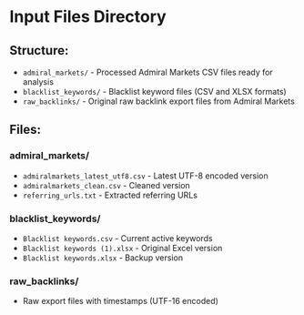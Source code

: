 # Input Files Directory

## Structure:
- `admiral_markets/` - Processed Admiral Markets CSV files ready for analysis
- `blacklist_keywords/` - Blacklist keyword files (CSV and XLSX formats)
- `raw_backlinks/` - Original raw backlink export files from Admiral Markets

## Files:
### admiral_markets/
- `admiralmarkets_latest_utf8.csv` - Latest UTF-8 encoded version
- `admiralmarkets_clean.csv` - Cleaned version
- `referring_urls.txt` - Extracted referring URLs

### blacklist_keywords/
- `Blacklist keywords.csv` - Current active keywords
- `Blacklist keywords (1).xlsx` - Original Excel version
- `Blacklist keywords.xlsx` - Backup version

### raw_backlinks/
- Raw export files with timestamps (UTF-16 encoded)
